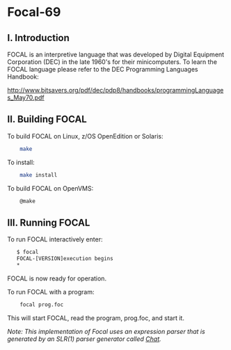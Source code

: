 # Focal-69

## I. Introduction

FOCAL is an interpretive language that was developed by Digital Equipment
Corporation (DEC) in the late 1960's for their minicomputers. To learn the
FOCAL language please refer to the DEC Programming Languages Handbook:

<http://www.bitsavers.org/pdf/dec/pdp8/handbooks/programmingLanguages_May70.pdf>


## II. Building FOCAL

To build FOCAL on Linux, z/OS OpenEdition or Solaris:

```sh
    make
```

To install:

```sh
    make install
```


To build FOCAL on OpenVMS:

```sh
    @make
```


## III. Running FOCAL

To run FOCAL interactively enter:

```sh
   $ focal
   FOCAL-[VERSION]execution begins
   *
```

FOCAL is now ready for operation.

To run FOCAL with a program:

```sh
    focal prog.foc
```

This will start FOCAL, read the program, prog.foc, and start it.

*Note: This implementation of Focal uses an expression parser that is generated by an SLR(1) parser generator called [Chat](ftp://www.cozx.com/pub/langs/chat.tar.gz).*